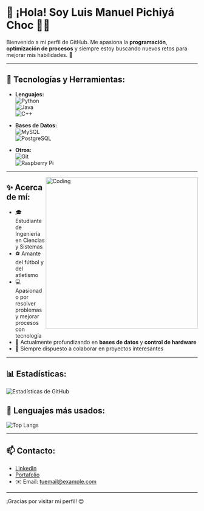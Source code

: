 # 🌟 ¡Hola! Soy Luis Manuel Pichiyá Choc 👨‍💻

Bienvenido a mi perfil de GitHub. Me apasiona la **programación**, **optimización de procesos** y siempre estoy buscando nuevos retos para mejorar mis habilidades. 🚀

---

## 🔧 Tecnologías y Herramientas:
- **Lenguajes:**  
  ![Python](https://img.shields.io/badge/-Python-3776AB?style=flat&logo=python&logoColor=white)  
  ![Java](https://img.shields.io/badge/-Java-F89820?style=flat&logo=java&logoColor=white)  
  ![C++](https://img.shields.io/badge/-C%2B%2B-00599C?style=flat&logo=c%2B%2B&logoColor=white)

- **Bases de Datos:**  
  ![MySQL](https://img.shields.io/badge/-MySQL-4479A1?style=flat&logo=mysql&logoColor=white)  
  ![PostgreSQL](https://img.shields.io/badge/-PostgreSQL-336791?style=flat&logo=postgresql&logoColor=white)

- **Otros:**  
  ![Git](https://img.shields.io/badge/-Git-F05032?style=flat&logo=git&logoColor=white)  
  ![Raspberry Pi](https://img.shields.io/badge/-Raspberry%20Pi-C51A4A?style=flat&logo=raspberrypi&logoColor=white)  

---

<img align="right" alt="Coding" width="400" src="https://cdn.dribbble.com/users/1162077/screenshots/3848914/programmer.gif">

## ✨ Acerca de mí:
- 🎓 Estudiante de Ingeniería en Ciencias y Sistemas 
- ⚽ Amante del fútbol y del atletismo  
- 💻 Apasionado por resolver problemas y mejorar procesos con tecnología  
- 🌱 Actualmente profundizando en **bases de datos** y **control de hardware**  
- 🤝 Siempre dispuesto a colaborar en proyectos interesantes  

---

## 📊 Estadísticas:
![Estadísticas de GitHub](https://github-readme-stats.vercel.app/api?username=Pichi-f&show_icons=true&theme=radical)

## 🌟 Lenguajes más usados:
![Top Langs](https://github-readme-stats.vercel.app/api/top-langs/?username=Pichi-f&layout=compact&theme=radical)

---

## 📫 Contacto:
- [LinkedIn](https://www.linkedin.com/in/tuusuario)  
- [Portafolio](https://www.tusitio.com)  
- ✉️ Email: tuemail@example.com  

---

¡Gracias por visitar mi perfil! 😊
